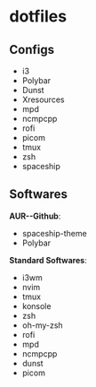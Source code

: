 # dotfiles

## Configs

- i3
- Polybar
- Dunst
- Xresources
- mpd
- ncmpcpp
- rofi
- picom
- tmux 
- zsh
- spaceship

## Softwares

**AUR--Github**:

* spaceship-theme
* Polybar



**Standard Softwares**:

* i3wm
* nvim
* tmux
* konsole
* zsh
* oh-my-zsh
* rofi
* mpd
* ncmpcpp
* dunst
* picom
